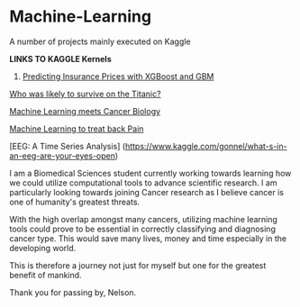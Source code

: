 
# Machine-Learning

A number of projects mainly executed on Kaggle

**LINKS TO KAGGLE Kernels**

1. [Predicting Insurance Prices with XGBoost and GBM](https://www.kaggle.com/gonnel/xgboost-gbm-random-forest-to-predict-insurance)

[Who was likely to survive on the Titanic?](https://www.kaggle.com/gonnel/titanic-gbm-top-11-0-80382)

[Machine Learning meets Cancer Biology](https://www.kaggle.com/gonnel/who-is-at-risk-of-cancer-a-simple-analysis)

[Machine Learning to treat back Pain](https://www.kaggle.com/gonnel/back-pain-machine-learning-to-the-rescue)


[EEG: A Time Series Analysis] (https://www.kaggle.com/gonnel/what-s-in-an-eeg-are-your-eyes-open)


I am a Biomedical Sciences student currently working towards learning how we could utilize computational tools to advance scientific research.  I am particularly looking towards joining Cancer research as I believe cancer is one of humanity's greatest threats. 
 
 
 With the high overlap amongst many cancers, utilizing machine learning tools could prove to be essential in correctly classifying and diagnosing cancer type. This would save many lives, money and time especially in the developing world.
 
This is therefore a journey not just for myself but one for the greatest benefit of mankind.
 
Thank you for passing by,
  Nelson. 
